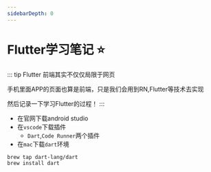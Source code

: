 ```yaml
---
sidebarDepth: 0
---
```

# Flutter学习笔记 :star:
::: tip Flutter
前端其实不仅仅局限于网页

手机里面APP的页面也算是前端，只是我们会用到RN,Flutter等技术去实现

然后记录一下学习Flutter的过程！
:::
- 在官网下载android studio
- 在`vscode`下载插件
  - `Dart`,`Code Runner`两个插件
- 在`mac`下载`dart`环境

```bash
brew tap dart-lang/dart
brew install dart
```